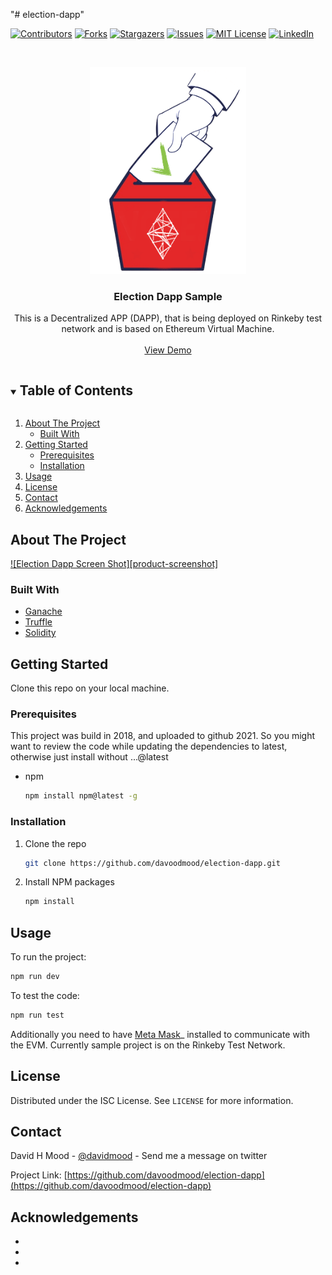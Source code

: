 "# election-dapp" 

[![Contributors][contributors-shield]][contributors-url]
[![Forks][forks-shield]][forks-url]
[![Stargazers][stars-shield]][stars-url]
[![Issues][issues-shield]][issues-url]
[![MIT License][license-shield]][license-url]
[![LinkedIn][linkedin-shield]][linkedin-url]



<!-- PROJECT LOGO -->
<br />
<p align="center">
  <a href="https://github.com/davoodmood/election-dapp">
    <img src="assets/images/election-img.png" alt="Logo" width="250" height="331">
  </a>

  <h3 align="center">Election Dapp Sample</h3>

  <p align="center">
    This is a Decentralized APP (DAPP), that is being deployed on Rinkeby test network and is based on Ethereum Virtual Machine.
    <br />
    <br />
    <a href="https://github.com/davoodmood/election-dapp">View Demo</a>
  </p>
</p>



<!-- TABLE OF CONTENTS -->
<details open="open">
  <summary><h2 style="display: inline-block">Table of Contents</h2></summary>
  <ol>
    <li>
      <a href="#about-the-project">About The Project</a>
      <ul>
        <li><a href="#built-with">Built With</a></li>
      </ul>
    </li>
    <li>
      <a href="#getting-started">Getting Started</a>
      <ul>
        <li><a href="#prerequisites">Prerequisites</a></li>
        <li><a href="#installation">Installation</a></li>
      </ul>
    </li>
    <li><a href="#usage">Usage</a></li>
    <li><a href="#license">License</a></li>
    <li><a href="#contact">Contact</a></li>
    <li><a href="#acknowledgements">Acknowledgements</a></li>
  </ol>
</details>



<!-- ABOUT THE PROJECT -->
## About The Project

[![Election Dapp Screen Shot][product-screenshot]](https://election.dapp.recash.tech)


### Built With

* [Ganache](https://www.trufflesuite.com/ganache)
* [Truffle](https://www.trufflesuite.com/)
* [Solidity](https://soliditylang.org/)



<!-- GETTING STARTED -->
## Getting Started

Clone this repo on your local machine. 

### Prerequisites

This project was build in 2018, and uploaded to github 2021. So you might want to review the code while updating the dependencies to latest, otherwise just install without ...@latest
* npm
  ```sh
  npm install npm@latest -g
  ```

### Installation

1. Clone the repo
   ```sh
   git clone https://github.com/davoodmood/election-dapp.git
   ```
2. Install NPM packages
   ```sh
   npm install
   ```



<!-- USAGE EXAMPLES -->
## Usage

To run the project: 
```sh
npm run dev
```

To test the code: 
```sh
npm run test
```
Additionally you need to have [Meta Mask](https://metamask.io/)_ installed to communicate with the EVM.
Currently sample project is on the Rinkeby Test Network.



<!-- LICENSE -->
## License

Distributed under the ISC License. See `LICENSE` for more information.


<!-- CONTACT -->
## Contact

David H Mood - [@davidmood](https://twitter.com/davidmood) - Send me a message on twitter

Project Link: [https://github.com/davoodmood/election-dapp](https://github.com/davoodmood/election-dapp)



<!-- ACKNOWLEDGEMENTS -->
## Acknowledgements

* []()
* []()
* []()


<!-- MARKDOWN LINKS & IMAGES -->
<!-- https://www.markdownguide.org/basic-syntax/#reference-style-links -->
[contributors-shield]: https://img.shields.io/github/contributors/davoodmood/repo.svg?style=for-the-badge
[contributors-url]: https://github.com/davoodmood/election-dapp/graphs/contributors
[forks-shield]: https://img.shields.io/github/forks/davoodmood/election-dapp.svg?style=for-the-badge
[forks-url]: https://github.com/davoodmood/election-dapp/network/members
[stars-shield]: https://img.shields.io/github/stars/davoodmood/election-dapp.svg?style=for-the-badge
[stars-url]: https://github.com/davoodmood/election-dapp/stargazers
[issues-shield]: https://img.shields.io/github/issues/davoodmood/election-dapp.svg?style=for-the-badge
[issues-url]: https://github.com/davoodmood/election-dapp/issues
[license-shield]: https://img.shields.io/github/license/davoodmood/election-dapp.svg?style=for-the-badge
[license-url]: https://github.com/davoodmood/election-dapp/blob/master/LICENSE.txt
[linkedin-shield]: https://img.shields.io/badge/-LinkedIn-black.svg?style=for-the-badge&logo=linkedin&colorB=555
[linkedin-url]: https://linkedin.com/in/davidmood
